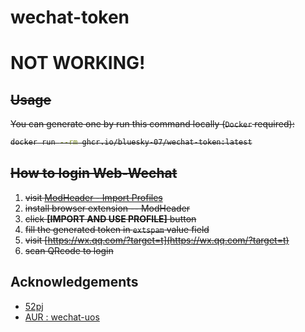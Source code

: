 # wechat-token

# NOT WORKING!

<del>

## Usage

You can generate one by run this command locally (`Docker` required):

```bash
docker run --rm ghcr.io/bluesky-07/wechat-token:latest
```

## How to login Web-Wechat

1. visit [ModHeader - Import Profiles](https://bewisse.com/modheader/p/#NobwRAhgDlCmB2ATAsge0bMAuAZhANgM6wA0YARhAMYDWA5gE6oCuSAwqvqg9mAMQAmAKwBGAJwihYMjgCW+AC6wGhbMAC6ZABawIGFWvBVUAWxMIFvQF9qgLO1APArSwCCOXyxE2BQ2akw8COa8VPiyFgC0AG7KhLKo8I4RBD68AgB0AAwZYAC+JEam5vCWWGCA1hqAmYoABIiotMqV3vCVAO6wVFoQCmEKqDQIlYD4roAIRoAhbg5kzq7unt6+-oElsAAeCoRQAQlJmCU5mmBashgcZhYzPmQMsGsAErr6qlgaZIRa3AoAKrIKbrwijkorDhcHglPg4cEQ-5fH4lQB1+oBD+UA3m6AVX1AKYRgEA5RzMBj4ABKsCg+GosEKqzU6my6iAA)
2. install browser extension -- ModHeader
3. click **[IMPORT AND USE PROFILE]** button
4. fill the generated token in `extspam` value field
5. visit [https://wx.qq.com/?target=t](https://wx.qq.com/?target=t)
6. scan QRcode to login

</del>

## Acknowledgements

- [52pj](https://www.52pojie.cn/forum.php?mod=viewthread&tid=1347814)
- [AUR : wechat-uos](https://aur.archlinux.org/cgit/aur.git/tree/?h=wechat-uos)
